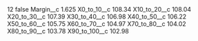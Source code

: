 <?xml version="1.0" encoding="UTF-8"?>
<CustomMetadata xmlns="http://soap.sforce.com/2006/04/metadata" xmlns:xsi="http://www.w3.org/2001/XMLSchema-instance" xmlns:xsd="http://www.w3.org/2001/XMLSchema">
    <label>12</label>
    <protected>false</protected>
    <values>
        <field>Margin__c</field>
        <value xsi:type="xsd:double">1.625</value>
    </values>
    <values>
        <field>X0_to_10__c</field>
        <value xsi:type="xsd:double">108.34</value>
    </values>
    <values>
        <field>X10_to_20__c</field>
        <value xsi:type="xsd:double">108.04</value>
    </values>
    <values>
        <field>X20_to_30__c</field>
        <value xsi:type="xsd:double">107.39</value>
    </values>
    <values>
        <field>X30_to_40__c</field>
        <value xsi:type="xsd:double">106.98</value>
    </values>
    <values>
        <field>X40_to_50__c</field>
        <value xsi:type="xsd:double">106.22</value>
    </values>
    <values>
        <field>X50_to_60__c</field>
        <value xsi:type="xsd:double">105.75</value>
    </values>
    <values>
        <field>X60_to_70__c</field>
        <value xsi:type="xsd:double">104.97</value>
    </values>
    <values>
        <field>X70_to_80__c</field>
        <value xsi:type="xsd:double">104.02</value>
    </values>
    <values>
        <field>X80_to_90__c</field>
        <value xsi:type="xsd:double">103.78</value>
    </values>
    <values>
        <field>X90_to_100__c</field>
        <value xsi:type="xsd:double">102.98</value>
    </values>
</CustomMetadata>
